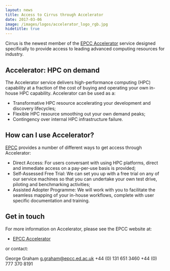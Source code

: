 ```yaml
---
layout: news
title: Access to Cirrus through Accelerator
date: 2017-03-06
image: /images/logos/accelerator_logo_rgb.jpg
hidetitle: true
---
```


Cirrus is the newest member of the
[EPCC Accelerator](http://www.epcc.ed.ac.uk/work-us/industry-engagement-programmes/accelerator)
service designed specifically to provide access to leading advanced computing resources
for industry.

Accelerator: HPC on demand
--------------------------

The Accelerator service delivers high-performance computing (HPC) capability
at a fraction of the cost of buying and operating your own in-house HPC capability.
Accelerator can be used as a:

* Transformative HPC resource accelerating your development and discovery lifecycles;
* Flexible HPC resource smoothing out your own demand peaks;
* Contingency over internal HPC infrastructure failure.

How can I use Accelerator?
--------------------------

[EPCC](http://www.epcc.ed.ac.uk) provides a number of different ways to get access
through Accelerator:

* Direct Access: For users conversant with using HPC platforms, direct and immediate
access on a pay-per-use basis is provided;
* Self-Assessed Free Trial: We can set you up with a free trial on any of our service
machines so that you can undertake your own test drive, piloting and benchmarking activities;
* Assisted Adopter Programme: We will work with you to facilitate the seamless mapping of
your in-house workflows, complete with user specific documentation and training.

Get in touch
------------

For more information on Accelerator, please see the EPCC website at:

* [EPCC Accelerator](http://www.epcc.ed.ac.uk/work-us/industry-engagement-programmes/accelerator)

or contact:

George Graham
[g.graham@epcc.ed.ac.uk](mailto:g.graham@epcc.ed.ac.uk)
+44 (0) 131 651 3460
+44 (0) 777 370 8191


